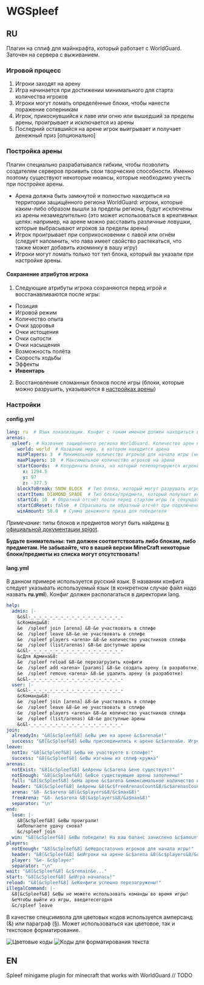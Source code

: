 # WGSpleef
## RU
Плагин на сплиф для майнкрафта, который работает с WorldGuard. Заточен на сервера с выживанием.
### Игровой процесс
1. Игроки заходят на арену
2. Игра начинается при достижении минимального для старта количества игроков
3. Игроки могут ломать определённые блоки, чтобы нанести поражение соперникам
4. Игрок, прикоснувшийся к лаве или огню или вышедший за пределы арены, проигрывает и исключается из арены
5. Последний оставшийся на арене игрок выигрывает и получает денежный приз [опционально]
### Постройка арены
Плагин специально разрабатывался гибким, чтобы позволить создателям серверов проивить свои творческие способности. Именно поэтому существуют некоторые нюансы, которые необходимо учесть при постройке арены.
- Арена должна быть замкнутой и полностью находиться на территории защищённого региона WorldGuard: игроки, которые каким-либо образом вышли за пределы региона, будут исключены из арены незамедлительно (это может использоваться в креативных целях: например, на арене можно расставить различные ловушки, которые выбрасывают игроков за пределы арены)
- Игрок проигрывает при соприкосновении с лавой или огнём (следует напомнить, что лава имеет свойство растекаться, что также может добавить изюминку в вашу игру)
- Игроки могут ломать только тот тип блока, который вы указали при настройке арены. 
#### Сохранение атрибутов игрока
1. Следующие атрибуты игрока сохраняются перед игрой и восстанавливаются после игры:
- Позиция
- Игровой режим
- Количество опыта
- Очки здоровья
- Очки истощения
- Очки сытости
- Очки насыщения
- Возможность полёта
- Скорость ходьбы
- Эффекты
- **Инвентарь**
2. Восстановление сломанных блоков после игры (блоки, которые можно разрушить, указываются в [настройках арены](#configyml))
### Настройки
#### config.yml
```yaml
lang: ru  # Язык локализации. Конфиг с таким именем должен находиться в директории lang
arenas:
  spleef:  # Название защищённого региона WorldGuard. Количество арен неограничено
    world: world  # Название мира, в котором находится арена
    minPlayers: 3  # Минимальное количество игроков для начала игры (не менее 2)
    maxPlayers: 10  # Максимальное количество игроков на арене
    startCoords:  # Координаты блока, на который телепортируются игроки при перемещении на арену
      x: 1294.5
      y: 97
      z: -377.5
    blockToBreak: SNOW_BLOCK  # Тип блока, который могут разрушать игроки
    startItem: DIAMOND_SPADE  # Тип блока/предмета, который получает игрок при попадании на арену
    startCd: 10  # Обратной отсчёт после перед стартом игры (в секундах)
    startCdReset: false  # Сбрасывать ли обратный отсчёт при подключении новых игроков
    winAmount: 50.0  # Сумма денежного приза для победителя
```
*Примечание*: типы блоков и предметов могут быть найдены [в официальной документации spigot](https://hub.spigotmc.org/javadocs/spigot/org/bukkit/Material.html).

**Будьте внимательны: тип должен соответствовать либо блокам, либо предметам. Не забывайте, что в вашей версии MineCraft некоторые блоки/предметы из списка могут отсутствовать!**
#### lang.yml
В данном примере используется русский язык. В названии конфига следует указывать используемый язык (в конкретном случае файл надо назвать **ru.yml**). Конфиг должен располагаться в директории lang.
```yaml
help:
  admin: |-
    &c&l-_-_-_-_-_-_-_-_-_-_-_-_-_-_-_-_-_-
    &cКоманды&8:
    &e  /spleef join [arena] &8-&e участвовать в сплифе
    &e  /spleef leave &8-&e не участвовать в сплифе
    &e  /spleef players <arena> &8-&e количество участников сплифа
    &e  /spleef (list/arenas) &8-&e доступные арены
    &c&l-_-_-_-_-_-_-_-_-_-_-_-_-_-_-_-_-_-
    &cДля Админа&8:
    &e  /spleef reload &8-&e перезагрузить конфиги
    &e  /spleef add <arena> [params] &8-&e создать арену (в разработке)
    &e  /spleef remove <arena> &8-&e удалить арену (в разработке)
    &c&l-_-_-_-_-_-_-_-_-_-_-_-_-_-_-_-_-_-
  user: |-
    &c&l-_-_-_-_-_-_-_-_-_-_-_-_-_-_-_-_-_-
    &cКоманды&8:
    &e  /spleef join [arena] &8-&e участвовать в сплифе
    &e  /spleef leave &8-&e не участвовать в сплифе
    &e  /spleef players <arena> &8-&e количество участников сплифа
    &e  /spleef (list/arenas) &8-&e доступные арены
    &c&l-_-_-_-_-_-_-_-_-_-_-_-_-_-_-_-_-_-
join:
  alreadyIn: "&8[&cSpleef&8] &eВы уже на арене &c$arena&e!"
  success: "&8[&cSpleef&8] &eВы присоединились к арене &c$arena&e. Игроков&8: &c$players&8/&c$max"
leave:
  notIn: "&8[&cSpleef&8] &eВы не участвуете в сплифе!"
  success: "&8[&cSpleef&8] &eВы изгнаны из сплиф-кружка"
arenas:
  notExist: "&8[&cSpleef&8] &eАрены &c$arena &eне существует!"
  notEnough: "&8[&cSpleef&8] &eВсе существующие арены заполнены!"
  full: "&8[&cSpleef&8] &eНа арене &c$arena &eмаксимальное количество игроков &8(&cplayers/&cmax&8)"
  header: "&8[&cSpleef&8] &eАрены &8(&c$freeArenasCount&8/&c$arenasCount&8):\n"
  arena: "&8- &c$arena &8(&c$players&8/&c$max&8)"
  freeArena: "&8- &e$arena &8(&a$players&8/&a$max&8)"
  separator: "\n"
end:
  lose: |-
    &8[&cSpleef&8] &eВы проиграли!
    &eПопытаете удачу снова?
    &c/spleef join
  win: "&8[&cSpleef&8] &eВы победили! На ваш баланс зачислено &c$amount$"
players:
  notEnough: "&8[&cSpleef&8] &eНедостаточно игроков для начала игры!"
  header: "&8[&cSpleef&8] &eИгроки на арене &c$arena &8(&c$players&8/&c$max&8):\n"
  player: "&e- &c$player"
  separator: "\n"
wait: "&8[&cSpleef&8] &c$remain&e..."
start: "&8[&cSpleef&8] &eИгра началась!"
reload: "&8[&cSpleef&8] &eКонфиги успешно перезагружены!"
illegalCommand: |-
  &8[&cSpleef&8] &eВы не можете использовать команды во время игры!
  &eЧтобы выйти из игры, введитесегодня
  &c/spleef leave
```
В качестве спецсимвола для цветовых кодов используется амперсанд (&) или параграф (§). Может использоваться как цветовое, так и текстовое форматирование.

![Цветовые коды](/images/colorCodes.png)
![Коды для форматирования текста](/images/formatCodes.png)
## EN
Spleef minigame plugin for minecraft that works with WorldGuard  // TODO
